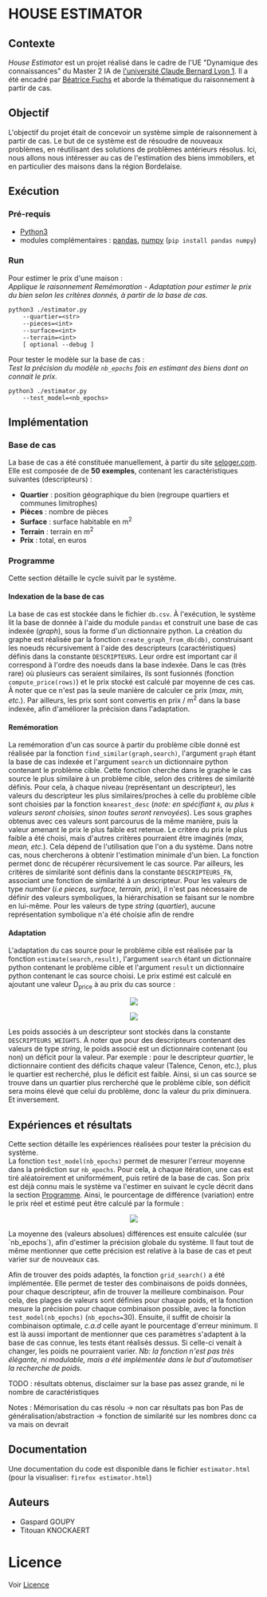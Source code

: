 # HOUSE ESTIMATOR


## Contexte

*House Estimator* est un projet réalisé dans le cadre de l'UE "Dynamique des connaissances" du Master 2 IA de [l'université Claude Bernard Lyon 1](https://www.univ-lyon1.fr/). Il a été encadré par [Béatrice Fuchs](https://perso.liris.cnrs.fr/beatrice.fuchs/) et aborde la thématique du raisonnement à partir de cas. 


## Objectif 

L'objectif du projet était de concevoir un système simple de raisonnement à partir de cas. Le but de ce système est de résoudre de nouveaux problèmes, en réutilisant des solutions de problèmes antérieurs résolus. Ici, nous allons nous intéresser au cas de l'estimation des biens immobilers, et en particulier des maisons dans la région Bordelaise.


## Exécution

### Pré-requis
- [Python3](https://www.python.org/downloads/)
- modules complémentaires : [pandas](https://pandas.pydata.org/), [numpy](https://numpy.org/) (`pip install pandas numpy`)

### Run 
Pour estimer le prix d'une maison :  
*Applique le raisonnement Remémoration - Adaptation pour estimer le prix du bien selon les critères donnés, à partir de la base de cas.*
```
python3 ./estimator.py 
    --quartier=<str>
    --pieces=<int>
    --surface=<int>
    --terrain=<int>
    [ optional --debug ]
```
  
Pour tester le modèle sur la base de cas :  
*Test la précision du modèle `nb_epochs` fois en estimant des biens dont on connait le prix.*
```
python3 ./estimator.py 
    --test_model=<nb_epochs>
```


## Implémentation

### Base de cas
La base de cas a été constituée manuellement, à partir du site [seloger.com](https://www.seloger.com/). Elle est composée de de **50 exemples**, contenant les caractéristiques suivantes (descripteurs) :
- **Quartier** : position géographique du bien (regroupe quartiers et communes limitrophes)
- **Pièces** : nombre de pièces
- **Surface** : surface habitable en m<sup>2</sup>
- **Terrain** : terrain en m<sup>2</sup>
- **Prix** : total, en euros

### Programme
Cette section détaille le cycle suivit par le système.  

#### Indexation de la base de cas
La base de cas est stockée dans le fichier `db.csv`. À l'exécution, le système lit la base de donnée à l'aide du module `pandas` et construit une base de cas indexée (*graph*), sous la forme d'un dictionnaire python. La création du graphe est réalisée par la fonction `create_graph_from_db(db)`, construisant les noeuds récursivement à l'aide des descripteurs (caractéristiques) définis dans la constante `DESCRIPTEURS`. Leur ordre est important car il correspond à l'ordre des noeuds dans la base indexée. Dans le cas (très rare) où plusieurs cas seraient similaires, ils sont fusionnés (fonction `compute_price(rows)`) et le prix stocké est calculé par moyenne de ces cas. À noter que ce n'est pas la seule manière de calculer ce prix (*max, min, etc.*). Par ailleurs, les prix sont sont convertis en prix / m<sup>2</sup> dans la base indexée, afin d'améliorer la précision dans l'adaptation.

#### Remémoration 
La remémoration d'un cas source à partir du problème cible donné est réalisée par la fonction `find_similar(graph,search)`, l'argument `graph` étant la base de cas indexée et l'argument `search` un dictionnaire python contenant le problème cible. Cette fonction cherche dans le graphe le cas source le plus similaire à un problème cible, selon des critères de similarité définis. Pour cela, à chaque niveau (représentant un descripteur), les valeurs du descripteur les plus similaires/proches à celle du problème cible sont choisies par la fonction `knearest_desc` (*note: en spécifiant `k`, au plus `k` valeurs seront choisies, sinon toutes seront renvoyées*). Les sous graphes obtenus avec ces valeurs sont parcourus de la même manière, puis la valeur amenant le prix le plus faible est retenue. Le critère du prix le plus faible a été choisi, mais d'autres critères pourraient être imaginés (*max, mean, etc.*). Cela dépend de l'utilisation que l'on a du système. Dans notre cas, nous chercherons à obtenir l'estimation minimale d'un bien. La fonction permet donc de récupérer récursivement le cas source. Par ailleurs, les critères de similarité sont définis dans la constante `DESCRIPTEURS_FN`, associant une fonction de similarité à un descripteur. Pour les valeurs de type *number* (*i.e pieces, surface, terrain, prix*), il n'est pas nécessaire de définir des valeurs symboliques, la hiérarchisation se faisant sur le nombre en lui-même. Pour les valeurs de type *string* (*quartier*), aucune représentation symbolique n'a été choisie afin de rendre 

#### Adaptation
L'adaptation du cas source pour le problème cible est réalisée par la fonction `estimate(search,result)`, l'argument `search` étant un dictionnaire python contenant le problème cible et l'argument `result` un dictionnaire python contenant le cas source choisi. Le prix estimé est calculé en ajoutant une valeur D<sub>price</sub> à au prix du cas source : 
<p align="center">
    <img src="https://render.githubusercontent.com/render/math?math=P_{estimate}=P_{source} %2B D_{price}"> 
</p>  
<p align="center">
    <img src="https://render.githubusercontent.com/render/math?math=$D_{price} = \sum_{n=d}^{descripteurs} (result_d - search_d) * weight_d$">  
</p>  

Les poids associés à un descripteur sont stockés dans la constante `DESCRIPTEURS_WEIGHTS`. À noter que pour des descripteurs contenant des valeurs de type *string*, le poids associé est un dictionnaire contenant (ou non) un déficit pour la valeur. Par exemple : pour le descripteur *quartier*, le dictionnaire contient des déficits chaque valeur (Talence, Cenon, etc.), plus le quartier est recherché, plus le déficit est faible. Ainsi, si un cas source se trouve dans un quartier plus rercherché que le problème cible, son déficit sera moins élevé que celui du problème, donc la valeur du prix diminuera. Et inversement.

## Expériences et résultats
Cette section détaille les expériences réalisées pour tester la précision du système.  
La fonction `test_model(nb_epochs)` permet de mesurer l'erreur moyenne dans la prédiction sur `nb_epochs`. Pour cela, à chaque itération, une cas est tiré aléatoirement et uniformément, puis retiré de la base de cas. Son prix est déjà connu mais le système va l'estimer en suivant le cycle décrit dans la section [Programme](#Programme). Ainsi, le pourcentage de différence (variation) entre le prix réel et estimé peut être calculé par la formule :   
<p align="center">
    <img src="https://render.githubusercontent.com/render/math?math=error = \frac{p_{reel} - p_{estimate}}{p_{estimate}} * 100">  
</p>   
La moyenne des (valeurs absolues) différences est ensuite calculée (sur `nb_epochs`), afin d'estimer la précision globale du système. Il faut tout de même mentionner que cette précision est relative à la base de cas et peut varier sur de nouveaux cas.
  
Afin de trouver des poids adaptés, la fonction `grid_search()` a été implémentée. Elle permet de tester des combinaisons de poids données, pour chaque descripteur, afin de trouver la meilleure combinaison. Pour cela, des plages de valeurs sont définies pour chaque poids, et la fonction mesure la précision pour chaque combinaison possible, avec la fonction `test_model(nb_epochs)` (`nb_epochs=`30). Ensuite, il suffit de choisir la combinaison optimale, *c.a.d* celle ayant le pourcentage d'erreur minimum. Il est là aussi important de mentionner que ces paramètres s'adaptent à la base de cas connue, les tests étant réalisés dessus. Si celle-ci venait à changer, les poids ne pourraient varier.
*Nb: la fonction n'est pas très élégante, ni modulable, mais a été implémentée dans le but d'automatiser la recherche de poids.*

  
TODO : résultats obtenus, disclaimer sur la base pas assez grande, ni le nombre de caractéristiques

Notes : Mémorisation du cas résolu -> non car résultats pas bon
Pas de généralisation/abstraction -> fonction de similarité sur les nombres donc ca va mais on devrait 


## Documentation
Une documentation du code est disponible dans le fichier `estimator.html` (pour la visualiser: `firefox estimator.html`)


## Auteurs 
- Gaspard GOUPY
- Titouan KNOCKAERT


# Licence
Voir [Licence](LICENCE.md)
